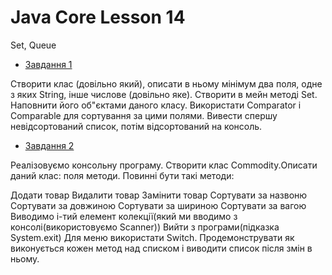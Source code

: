 # Java Core Lesson 14
Set, Queue

* [Завдання 1](https://github.com/ValeriiJavalesson/Java_Core_Lesson_14/tree/master/Task_1)<br>

Створити клас (довільно який), описати в ньому мінімум два поля, одне з яких String, інше числове (довільно яке). Створити в мейн методі Set.
Наповнити його об"єктами даного класу. Використати Comparator і Comparable для сортування за цими полями. Вивести спершу невідсортований список, потім відсортований на консоль.

* [Завдання 2](https://github.com/ValeriiJavalesson/Java_Core_Lesson_14/tree/master/Task_2)<br>

Реалізовуємо консольну програму. Створити клас Commodity.Описати даний клас: поля методи.
Повинні бути такі методи:

Додати товар
Видалити товар
Замінити товар
Сортувати за назвоню
Сортувати за довжиною
Сортувати за шириною
Сортувати за вагою
Виводимо і-тий елемент колекції(який ми вводимо з консолі(використовуємо Scanner))
Вийти з програми(підказка System.exit)
Для меню використати Switch. Продемонструвати як виконується кожен метод над списком і виводити список після змін в ньому.
